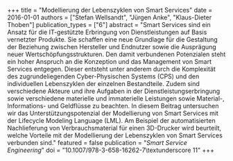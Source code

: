 +++
title = "Modellierung der Lebenszyklen von Smart Services"
date = 2016-01-01
authors = ["Stefan Wellsandt", "Jürgen Anke", "Klaus-Dieter Thoben"]
publication_types = ["6"]
abstract = "Smart Services sind ein Ansatz für die IT-gestützte Erbringung von Dienstleistungen auf Basis vernetzter Produkte. Sie schaffen eine neue Grundlage für die Gestaltung der Beziehung zwischen Hersteller und Endnutzer sowie die Ausprägung neuer Wertschöpfungsstrukturen. Den damit verbundenen Potenzialen steht ein hoher Anspruch an die Konzeption und das Management von Smart Services entgegen. Dieser entsteht unter anderem durch die Komplexität des zugrundeliegenden Cyber-Physischen Systems (CPS) und den individuellen Lebenszyklen der einzelnen Bestandteile. Zudem sind verschiedene Akteure und ihre Aufgaben in der Dienstleistungserbringung sowie verschiedene materielle und immaterielle Leistungen sowie Material-, Informations- und Geldflüsse zu beachten. In diesem Beitrag untersuchen wir das Unterstützungspotenzial der Modellierung von Smart Services mit der Lifecycle Modeling Language (LML). Am Beispiel der automatisierten Nachlieferung von Verbrauchsmaterial für einen 3D-Drucker wird beurteilt, welche Vorteile mit der Modellierung der Lebenszyklen von Smart Services verbunden sind."
featured = false
publication = "*Smart Service Engineering*"
doi = "10.1007/978-3-658-16262-7\textunderscore 11"
+++

